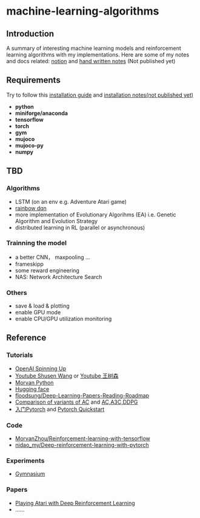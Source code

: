 # machine-learning-algorithms
## Introduction

A summary of interesting machine learning models and reinforcement learning algorithms with my implementations. Here are some of my notes and docs related: [notion](https://www.notion.so/summer-thu-sz-13d58b2885294bf9bee02dc5a645c219?pvs=12) and [hand written notes](https://www.notion.so/summer-thu-sz-13d58b2885294bf9bee02dc5a645c219?pvs=12) (Not published yet)
 
## Requirements
Try to follow this [installation guide](https://spinningup.openai.com/en/latest/user/installation.html) and [installation notes(not published yet)](https://www.notion.so/env-bfe60b79233548d7b439fadac94ba9a4)
* **python**
* **miniforge/anaconda**
* **tensorflow**
* **torch**
* **gym**
* **mujoco**
* **mujoco-py**
* **numpy**

## TBD
### Algorithms
* LSTM (on an env e.g. Adventure Atari game)
* [rainbow dqn](https://zhuanlan.zhihu.com/p/261322143)
* more implementation of Evolutionary Algorihms (EA) i.e. Genetic Algorithm and Evolution Strategy
* distributed learning in RL (parallel or asynchronous)
### Trainning the model
* a better CNN， maxpooling ...
* frameskipp
* some reward engineering
* NAS: Network Architecture Search
### Others 
* save & load & plotting 
* enable GPU mode
* enable CPU/GPU utilization monitoring

## Reference
### Tutorials
* [OpenAI Spinning Up](https://spinningup.openai.com/en/latest/user/introduction.html)
* [Youtube Shusen Wang](https://www.youtube.com/c/ShusenWangEng) or [Youtube 王树森](https://www.youtube.com/@ShusenWang)
* [Morvan Python](https://mofanpy.com/)
* [Hugging face](https://huggingface.co/)
* [floodsung/Deep-Learning-Papers-Reading-Roadmap](https://github.com/floodsung/Deep-Learning-Papers-Reading-Roadmap)
* [Comparison of variants of AC](https://juejin.cn/post/7188697390054899749) and [AC,A3C,DDPG](https://zhuanlan.zhihu.com/p/580204440)
* [入门Pytorch](https://www.zhihu.com/question/55720139) and [Pytorch Quickstart](https://pytorch.org/tutorials/beginner/basics/quickstart_tutorial.html)

### Code
* [MorvanZhou/Reinforcement-learning-with-tensorflow](https://github.com/MorvanZhou)
* [nidao_my/Deep-reinforcement-learning-with-pytorch](https://gitee.com/nidao/Deep-reinforcement-learning-with-pytorch#actor-critic)

### Experiments
* [Gymnasium](https://gymnasium.farama.org/environments/atari/complete_list/)
### Papers
* [Playing Atari with Deep Reinforcement Learning](https://www.cs.toronto.edu/~vmnih/docs/dqn.pdf)
* ......


